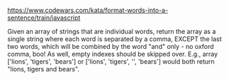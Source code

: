 https://www.codewars.com/kata/format-words-into-a-sentence/train/javascript

Given an array of strings that are individual words, return the array as a single string where each word is separated by a comma, EXCEPT the last two words, which will be combined by the word "and" only - no oxford comma, boo! As well, empty indexes should be skipped over. E.g., array ['lions', 'tigers', 'bears'] or ['lions', 'tigers', '', 'bears'] would both return "lions, tigers and bears".
